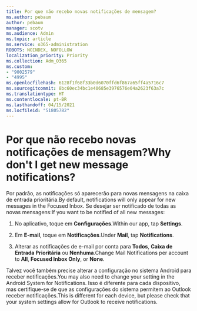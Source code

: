 ```yaml
---
title: Por que não recebo novas notificações de mensagem?
ms.author: pebaum
author: pebaum
manager: scotv
ms.audience: Admin
ms.topic: article
ms.service: o365-administration
ROBOTS: NOINDEX, NOFOLLOW
localization_priority: Priority
ms.collection: Adm_O365
ms.custom:
- "9002579"
- "4995"
ms.openlocfilehash: 6128f1f68f33b0d6070ffd6f867a65ff4a5716c7
ms.sourcegitcommit: 8bc60ec34bc1e40685e3976576e04a2623f63a7c
ms.translationtype: HT
ms.contentlocale: pt-BR
ms.lasthandoff: 04/15/2021
ms.locfileid: "51805782"
---
```

# <a name="why-dont-i-get-new-message-notifications"></a><span data-ttu-id="b21df-102">Por que não recebo novas notificações de mensagem?</span><span class="sxs-lookup"><span data-stu-id="b21df-102">Why don't I get new message notifications?</span></span>

<span data-ttu-id="b21df-103">Por padrão, as notificações só aparecerão para novas mensagens na caixa de entrada prioritária.</span><span class="sxs-lookup"><span data-stu-id="b21df-103">By default, notifications will only appear for new messages in the Focused Inbox.</span></span> <span data-ttu-id="b21df-104">Se desejar ser notificado de todas as novas mensagens:</span><span class="sxs-lookup"><span data-stu-id="b21df-104">If you want to be notified of all new messages:</span></span>

1. <span data-ttu-id="b21df-105">No aplicativo, toque em **Configurações**.</span><span class="sxs-lookup"><span data-stu-id="b21df-105">Within our app, tap **Settings**.</span></span>

2. <span data-ttu-id="b21df-106">Em **E-mail**, toque em **Notificações**.</span><span class="sxs-lookup"><span data-stu-id="b21df-106">Under **Mail**, tap **Notifications**.</span></span>

3. <span data-ttu-id="b21df-107">Alterar as notificações de e-mail por conta para **Todos**, **Caixa de Entrada Prioritária** ou **Nenhuma**.</span><span class="sxs-lookup"><span data-stu-id="b21df-107">Change Mail Notifications per account to **All**, **Focused Inbox Only**, or **None**.</span></span>

<span data-ttu-id="b21df-108">Talvez você também precise alterar a configuração no sistema Android para receber notificações.</span><span class="sxs-lookup"><span data-stu-id="b21df-108">You may also need to change your setting in the Android System for Notifications.</span></span> <span data-ttu-id="b21df-109">Isso é diferente para cada dispositivo, mas certifique-se de que as configurações do sistema permitem ao Outlook receber notificações.</span><span class="sxs-lookup"><span data-stu-id="b21df-109">This is different for each device, but please check that your system settings allow for Outlook to receive notifications.</span></span>
